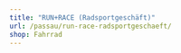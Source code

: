 ```yaml
---
title: "RUN+RACE (Radsportgeschäft)"
url: /passau/run-race-radsportgeschaeft/
shop: Fahrrad
---
```

